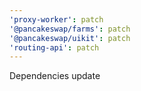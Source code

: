 ```yaml
---
'proxy-worker': patch
'@pancakeswap/farms': patch
'@pancakeswap/uikit': patch
'routing-api': patch
---
```


Dependencies update
